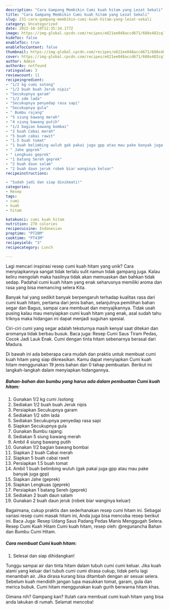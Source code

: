 ```yaml
---
description: "Cara Gampang Membikin Cumi kuah hitam yang Lezat Sekali"
title: "Cara Gampang Membikin Cumi kuah hitam yang Lezat Sekali"
slug: 231-cara-gampang-membikin-cumi-kuah-hitam-yang-lezat-sekali
category: Uncategorized
date: 2022-10-10T12:35:34.177Z
image: https://img-global.cpcdn.com/recipes/e621ee048accd671/680x482cq70/cumi-kuah-hitam-foto-resep-utama.jpg
hideToc: false
enableToc: true
enableTocContent: false
thumbnail: https://img-global.cpcdn.com/recipes/e621ee048accd671/680x482cq70/cumi-kuah-hitam-foto-resep-utama.jpg
cover: https://img-global.cpcdn.com/recipes/e621ee048accd671/680x482cq70/cumi-kuah-hitam-foto-resep-utama.jpg
author: Admin
authorAv: notfound
ratingvalue: 3
reviewcount: 11
recipeingredient:
- "1/2 kg cumi sotong"
- "1/2 buah buah Jeruk nipis"
- "Secukupnya garam"
- "1/2 sdm lada"
- "Secukupnya penyedap rasa sapi"
- "Secukupnya gula"
- " Bumbu rajang"
- "5 siung bawang merah"
- "4 siung bawang putih"
- "1/2 bagian bawang bombai"
- "2 buah Cabai merah"
- "5 buah cabai rawit"
- "1.5 buah tomat"
- "1 buah belimbing wuluh gak pakai juga gpp atau mau pake banyak juga gpp"
- " Jahe geprek"
- " Lengkuas geprek"
- "1 batang Sereh geprek"
- "2 buah daun salam"
- "2 buah daun jeruk robek biar wanginya keluar"
recipeinstructions:

- "Sudah jadi dan siap dinikmati!"
categories:
- Resep
tags:
- cumi
- kuah
- hitam

katakunci: cumi kuah hitam 
nutrition: 278 calories
recipecuisine: Indonesian
preptime: "PT20M"
cooktime: "PT43M"
recipeyield: "3"
recipecategory: Lunch

---
```





Lagi mencari inspirasi resep cumi kuah hitam yang unik? Cara menyiapkannya sangat tidak terlalu sulit namun tidak gampang juga. Kalau keliru mengolah maka hasilnya tidak akan memuaskan dan bahkan tidak sedap. Padahal cumi kuah hitam yang enak seharusnya memiliki aroma dan rasa yang bisa memancing selera Kita.





Banyak hal yang sedikit banyak berpengaruh terhadap kualitas rasa dari cumi kuah hitam, pertama dari jenis bahan, selanjutnya pemilihan bahan segar dan Bagus, sampai cara membuat dan menyajikannya. Tidak usah pusing kalau mau menyiapkan cumi kuah hitam yang enak,      asal sudah tahu triknya maka hidangan ini dapat menjadi suguhan spesial.














Ciri-ciri cumi yang segar adalah teksturnya masih kenyal saat ditekan dan aromanya tidak berbau busuk. Baca juga: Resep Cumi Saus Tiram Pedas, Cocok Jadi Lauk Enak. Cumi dengan tinta hitam sebenarnya berasal dari Madura.






Di bawah ini ada beberapa cara mudah dan praktis untuk membuat cumi kuah hitam yang siap dikreasikan. Kamu dapat menyiapkan Cumi kuah hitam menggunakan 19 jenis bahan dan 0 tahap pembuatan. Berikut ini langkah-langkah dalam menyiapkan hidangannya.

<!--inarticleads1-->

##### Bahan-bahan dan bumbu yang harus ada dalam pembuatan Cumi kuah hitam:

1. Gunakan 1/2 kg cumi /sotong
1. Sediakan 1/2 buah buah Jeruk nipis
1. Persiapkan Secukupnya garam
1. Sediakan 1/2 sdm lada
1. Sediakan Secukupnya penyedap rasa sapi
1. Siapkan Secukupnya gula
1. Gunakan  Bumbu rajang:
1. Sediakan 5 siung bawang merah
1. Ambil 4 siung bawang putih
1. Gunakan 1/2 bagian bawang bombai
1. Siapkan 2 buah Cabai merah
1. Siapkan 5 buah cabai rawit
1. Persiapkan 1.5 buah tomat
1. Ambil 1 buah belimbing wuluh (gak pakai juga gpp atau mau pake banyak juga gpp)
1. Siapkan  Jahe (geprek)
1. Siapkan  Lengkuas (geprek)
1. Persiapkan 1 batang Sereh (geprek)
1. Sediakan 2 buah daun salam
1. Gunakan 2 buah daun jeruk (robek biar wanginya keluar)


Bagaimana, cukup praktis dan sederhanakan resep cumi hitam ini. Sebagai variasi resep cumi masak hitam ini, Anda juga bisa mencoba resep berikut ini. Baca Juga: Resep Udang Saus Padang Pedas Manis Menggugah Selera. Resep Cumi Kuah Hitam Cumi kuah hitam, resep oleh: @regunancha Bahan dan Bumbu Cumi Hitam. 

<!--inarticleads2-->

##### Cara membuat Cumi kuah hitam:


1. Selesai dan siap dihidangkan!

Tunggu sampai air dan tinta hitam dalam tubuh cumi cumi keluar. Jika kuah alami yang keluar dari tubuh cumi cumi dirasa cukup, tidak perlu lagi menambah air. Jika dirasa kurang bisa ditambah dengan air sesuai selera. Sebelum kuah mendidih jangan lupa masukkan tomat, garam, gula dan merica bubuk. Cumi hitam menggunakan kuah gurih berwarna hitam khas. 

Gimana nih? Gampang kan? Itulah cara membuat cumi kuah hitam yang bisa anda lakukan di rumah. Selamat mencoba!
